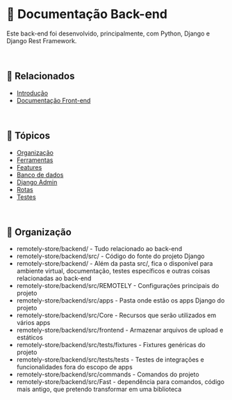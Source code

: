 <h1>📖 Documentação Back-end</h1>
<p>Este back-end foi desenvolvido, principalmente, com Python, Django e Django Rest Framework.</p>

<br>

<h2>🔗 Relacionados</h2>
<ul>
<li><a href="https://github.com/dhomini-rabelo/remotely-store">Introdução</a></li>
<li><a href="https://github.com/dhomini-rabelo/remotely-store/tree/main/frontend">Documentação Front-end</a></li>
</ul>

<br>
<h2>🔗 Tópicos</h2>
<ul>
<li><a href="#organization">Organização</a></li>
<li><a href="#tools">Ferramentas</a></li>
<li><a href="#features">Features</a></li>
<li><a href="#db">Banco de dados</a></li>
<li><a href="#admin">Django Admin</a></li>
<li><a href="#routes">Rotas</a></li>
<li><a href="#tests">Testes</a></li>
</ul>

<br>
<h2 id="organization">🎯 Organização</h2>

<ul>

<li>remotely-store/backend/ - Tudo relacionado ao back-end</li>
<li>remotely-store/backend/src/ - Código do fonte do projeto Django</li>
<li>remotely-store/backend/ - Além da pasta src/, fica o disponível para ambiente virtual, documentação, testes específicos e outras coisas relacionadas ao back-end</li>
<li>remotely-store/backend/src/REMOTELY - Configurações principais do projeto</li>
<li>remotely-store/backend/src/apps - Pasta onde estão os apps Django do projeto</li>
<li>remotely-store/backend/src/Core - Recursos que serão utilizados em vários apps</li>
<li>remotely-store/backend/src/frontend - Armazenar arquivos de upload e estáticos</li>
<li>remotely-store/backend/src/tests/fixtures - Fixtures genéricas do projeto</li>
<li>remotely-store/backend/src/tests/tests - Testes de integrações e funcionalidades fora do escopo de apps</li>
<li>remotely-store/backend/src/commands - Comandos do projeto</li>
<li>remotely-store/backend/src/Fast - dependência para comandos, código mais antigo, que pretendo transformar em uma biblioteca</li>

</ul>